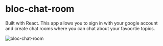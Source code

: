 # bloc-chat-room
Built with React. This app allows you to sign in with your google account and create chat rooms where you can chat about your favoortie topics.


![bloc-chat-room](https://user-images.githubusercontent.com/38973991/45468881-a3b6bf80-b6ec-11e8-8a29-6bc3264f239a.JPG)

